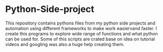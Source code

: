 # Python-Side-project
This repository contains pythons files from my python side projects and automation using  different frameworks to make work easiervand faster. I create this programs to explore wide range of functions and what python can be used for. Some of this scripts are crated base on idea on tutorial videos and googling was also a huge help creating them. 
